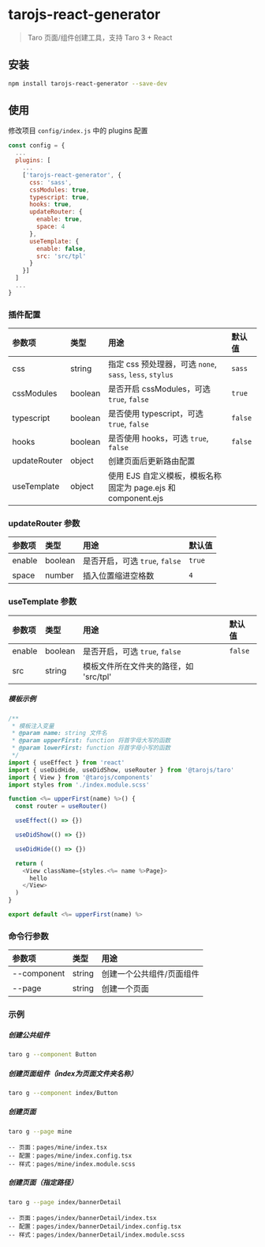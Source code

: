 # tarojs-react-generator

> Taro 页面/组件创建工具，支持 Taro 3 + React

## 安装


```bash
npm install tarojs-react-generator --save-dev
```

## 使用


修改项目 `config/index.js` 中的 plugins 配置

```js
const config = {
  ...
  plugins: [
    ...
    ['tarojs-react-generator', {
      css: 'sass',
      cssModules: true,
      typescript: true,
      hooks: true,
      updateRouter: {
        enable: true,
        space: 4
      },
      useTemplate: {
        enable: false,
        src: 'src/tpl'
      }
    }]
  ]
  ...
}
```

### 插件配置

| 参数项 | 类型 | 用途 | 默认值 |
| :-----| :---- | :---- | :---- |
| css | string | 指定 css 预处理器，可选 ```none```, ```sass```, ```less```, ```stylus``` | ```sass```|
| cssModules | boolean | 是否开启 cssModules，可选 ```true```, ```false```  | ```true``` |
| typescript | boolean | 是否使用 typescript，可选 ```true```, ```false```  | ```false``` |
| hooks | boolean | 是否使用 hooks，可选 ```true```, ```false```  | ```false``` |
| updateRouter | object | 创建页面后更新路由配置 |  |
| useTemplate | object | 使用 EJS 自定义模板，模板名称固定为 page.ejs 和 component.ejs |  |

### updateRouter 参数

| 参数项 | 类型 | 用途 | 默认值 |
| :-----| :---- | :---- | :---- |
| enable | boolean | 是否开启，可选 ```true```, ```false```  | ```true``` |
| space | number | 插入位置缩进空格数 | ```4``` |

### useTemplate 参数

| 参数项 | 类型 | 用途 | 默认值 |
| :-----| :---- | :---- | :---- |
| enable | boolean | 是否开启，可选 ```true```, ```false```  | ```false``` |
| src | string | 模板文件所在文件夹的路径，如 'src/tpl' |  |

##### 模板示例
```js
/**
 * 模板注入变量
 * @param name: string 文件名
 * @param upperFirst: function 将首字母大写的函数
 * @param lowerFirst: function 将首字母小写的函数
 */
import { useEffect } from 'react'
import { useDidHide, useDidShow, useRouter } from '@tarojs/taro'
import { View } from '@tarojs/components'
import styles from './index.module.scss'

function <%= upperFirst(name) %>() {
  const router = useRouter()

  useEffect(() => {})

  useDidShow(() => {})

  useDidHide(() => {})

  return (
    <View className={styles.<%= name %>Page}>
      hello
    </View>
  )
}

export default <%= upperFirst(name) %>
```

### 命令行参数

| 参数项 | 类型 | 用途 |
| :-----| :---- | :---- |
| --component | string | 创建一个公共组件/页面组件 |
| --page | string | 创建一个页面 |


### 示例

##### 创建公共组件
```bash
taro g --component Button
```


##### 创建页面组件（index为页面文件夹名称）
```bash
taro g --component index/Button  
```


##### 创建页面
```bash
taro g --page mine
```

```
-- 页面：pages/mine/index.tsx
-- 配置：pages/mine/index.config.tsx
-- 样式：pages/mine/index.module.scss
```



##### 创建页面（指定路径）
```bash
taro g --page index/bannerDetail
```

```
-- 页面：pages/index/bannerDetail/index.tsx
-- 配置：pages/index/bannerDetail/index.config.tsx
-- 样式：pages/index/bannerDetail/index.module.scss
```
